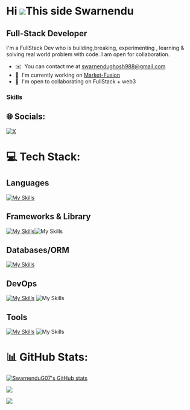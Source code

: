 Hi ![](https://user-images.githubusercontent.com/18350557/176309783-0785949b-9127-417c-8b55-ab5a4333674e.gif)This side Swarnendu 
=======================================================================================================================================


Full-Stack Developer
------------------------

I'm a FullStack Dev who is building,breaking, experimenting , learning & solving real world problem with code. I am open for collaboration.

* ✉️  You can contact me at [swarnendughosh988@gmail.com](mailto:swarnendughosh988@gmail.com)
* 🚀  I'm currently working on [Market-Fusion](https://marketfusion.vercel.app/)
* 🤝  I'm open to collaborating on FullStack + web3
  


###  Skills

## 🌐 Socials:
[![X](https://img.shields.io/badge/X-black.svg?logo=X&logoColor=white)](https://x.com/swarnenduG07) 

# 💻 Tech Stack:

<h2>Languages</h2>

[![My Skills](https://skillicons.dev/icons?i=ts,js,rust,java,kotlin,solidity,go,bash,python,c,cpp,lua)](https://skillicons.dev)

<h2>Frameworks & Library</h2>
  
[![My Skills](https://skillicons.dev/icons?i=nestjs,express,actix,fastapi,react,nextjs,tailwindcss,jest,vitest,threejs)](https://skillicons.dev)![My Skills](https://go-skill-icons.vercel.app/api/icons?i=langchain,recoil,reactnative,authjs,graphql,trpc,hardhat,)

<h2>Databases/ORM</h2>
  
[![My Skills](https://skillicons.dev/icons?i=postgres,redis,mongo,prisma,sqlite,sql)](https://skillicons.dev)

<h2>DevOps</h2>
  
[![My Skills](https://skillicons.dev/icons?i=docker,k8s,grafana,prometheus,terraform)](https://skillicons.dev) ![My Skills](https://go-skill-icons.vercel.app/api/icons?i=aws,digitalocean,gcp,cloudflare,argocd,helm)


<h2>Tools</h2>
 
[![My Skills](https://skillicons.dev/icons?i=neovim,vim,androidstudio,vscode,git,kafka,linux,githubactions,postman,bun)](https://skillicons.dev) ![My Skills](https://go-skill-icons.vercel.app/api/icons?i=expo,newrelic)

# 📊 GitHub Stats:

<a href="http://www.github.com/SwarnenduG07"><img src="https://github-readme-stats.vercel.app/api?username=SwarnenduG07&show_icons=true&hide=&count_private=true&title_color=0891b2&text_color=3382ed&icon_color=0891b2&bg_color=000000&hide_border=true&show_icons=true" alt="SwarnenduG07's GitHub stats" /></a>

<a href="http://www.github.com/SwarnenduG07"><img src="https://github-readme-streak-stats.herokuapp.com/?user=SwarnenduG07&stroke=3382ed&background=000000&ring=0891b2&fire=0891b2&currStreakNum=3382ed&currStreakLabel=0891b2&sideNums=3382ed&sideLabels=3382ed&dates=3382ed&hide_border=true" /></a>

[![](https://visitcount.itsvg.in/api?id=SwarnenduG07&icon=0&color=0)](https://visitcount.itsvg.in)

<!-- Proudly created with GPRM ( https://gprm.itsvg.in ) -->
